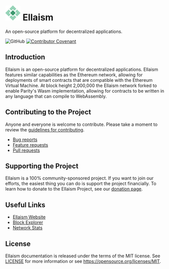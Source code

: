 # ![Ellaism](img/logo.png) Ellaism

An open-source platform for decentralized applications.

![GitHub](https://img.shields.io/github/license/ellaismproject/ellaism)
[![Contributor Covenant](https://img.shields.io/badge/Contributor%20Covenant-v2.0%20adopted-ff69b4.svg)](CODE_OF_CONDUCT.md)

## Introduction
Ellaism is an open-source platform for decentralized applications. Ellaism features similar capabilities as the Ethereum network, allowing for deployments of smart contracts that are compatible with the Ethereum Virtual Machine. At block height 2,000,000 the Ellaism network forked to enable Parity's Wasm implementation, allowing for contracts to be written in any language that can compile to WebAssembly.

## Contributing to the Project

Anyone and everyone is welcome to contribute. Please take a moment to review the [guidelines for contributing](CONTRIBUTING.md).

* [Bug reports](CONTRIBUTING.md#bugs)
* [Feature requests](CONTRIBUTING.md#features)
* [Pull requests](CONTRIBUTING.md#pull-requests)

## Supporting the Project

Ellaism is a 100% community-sponsored project. If you want to join our efforts, the easiest thing you can do is support the project financially. To learn how to donate to the Ellaism Project, see our [donation page](https://ellaism.io/donate/).

## Useful Links

 - [Ellaism Website](https://ellaism.io/)
 - [Block Explorer](https://explorer.ellaism.io/)
 - [Network Stats](https://stats.ellascout.com/)

## License

Ellaism documentation is released under the terms of the MIT license. See [LICENSE](LICENSE) 
for more information or see https://opensource.org/licenses/MIT.
